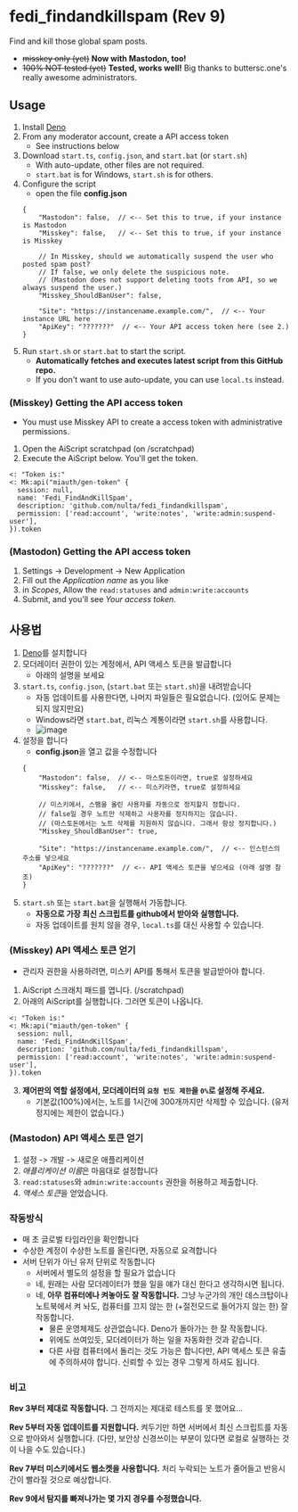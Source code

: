 # fedi_findandkillspam (Rev 9)
Find and kill those global spam posts.

- ~~misskey only (yet)~~ **Now with Mastodon, too!**
- ~~100% NOT tested (yet)~~ **Tested, works well!** Big thanks to buttersc.one's really awesome administrators.

## Usage
1. Install [Deno](https://github.com/denoland/deno/releases)
2. From any moderator account, create a API access token
    - See instructions below
3. Download `start.ts`, `config.json`, and `start.bat` (or `start.sh`)
    - With auto-update, other files are not required.
    - `start.bat` is for Windows, `start.sh` is for others.
4. Configure the script
    - open the file **config.json**
    ```jsonc
    {
        "Mastodon": false,  // <-- Set this to true, if your instance is Mastodon
        "Misskey": false,   // <-- Set this to true, if your instance is Misskey

        // In Misskey, should we automatically suspend the user who posted spam post?
        // If false, we only delete the suspicious note.
        // (Mastodon does not support deleting toots from API, so we always suspend the user.)
        "Misskey_ShouldBanUser": false,

        "Site": "https://instancename.example.com/",  // <-- Your instance URL here
        "ApiKey": "???????"  // <-- Your API access token here (see 2.)
    }
    ```
5. Run `start.sh` or `start.bat` to start the script.
    - **Automatically fetches and executes latest script from this GitHub repo.**
    - If you don't want to use auto-update, you can use `local.ts` instead.

### (Misskey) Getting the API access token
- You must use Misskey API to create a access token with administrative permissions.
1. Open the AiScript scratchpad (on /scratchpad)
2. Execute the AiScript below. You'll get the token.
```
<: "Token is:"
<: Mk:api("miauth/gen-token" {
  session: null,
  name: 'Fedi_FindAndKillSpam',
  description: 'github.com/nulta/fedi_findandkillspam',
  permission: ['read:account', 'write:notes', 'write:admin:suspend-user'],
}).token
```

### (Mastodon) Getting the API access token
1. Settings -> Development -> New Application
2. Fill out the *Application name* as you like
3. in *Scopes*, Allow the `read:statuses` and `admin:write:accounts`
4. Submit, and you'll see *Your access token*.


## 사용법
1. [Deno](https://github.com/denoland/deno/releases)를 설치합니다
2. 모더레이터 권한이 있는 계정에서, API 액세스 토큰을 발급합니다
    - 아래의 설명을 보세요
3. `start.ts`, `config.json`, (`start.bat` 또는 `start.sh`)을 내려받습니다
    - 자동 업데이트를 사용한다면, 나머지 파일들은 필요없습니다. (있어도 문제는 되지 않지만요)
    - Windows라면 `start.bat`, 리눅스 계통이라면 `start.sh`를 사용합니다.
    - ![image](https://github.com/nulta/fedi_findandkillspam/assets/35414766/aabaaaf5-9af2-4c8f-9cc1-e1f948b9c969)
4. 설정을 합니다
    - **config.json**을 열고 값을 수정합니다
    ```jsonc
    {
        "Mastodon": false,  // <-- 마스토돈이라면, true로 설정하세요
        "Misskey": false,   // <-- 미스키라면, true로 설정하세요

        // 미스키에서, 스팸을 올린 사용자를 자동으로 정지할지 정합니다.
        // false일 경우 노트만 삭제하고 사용자를 정지하지는 않습니다.
        // (마스토돈에서는 노트 삭제를 지원하지 않습니다. 그래서 항상 정지합니다.)
        "Misskey_ShouldBanUser": true,

        "Site": "https://instancename.example.com/",  // <-- 인스턴스의 주소를 넣으세요
        "ApiKey": "???????"  // <-- API 액세스 토큰을 넣으세요 (아래 설명 참조)
    }
    ```
5. `start.sh` 또는 `start.bat`을 실행해서 가동합니다.
    - **자동으로 가장 최신 스크립트를 github에서 받아와 실행합니다.**
    - 자동 업데이트를 원치 않을 경우, `local.ts`를 대신 사용할 수 있습니다.

### (Misskey) API 액세스 토큰 얻기
- 관리자 권한을 사용하려면, 미스키 API를 통해서 토큰을 발급받아야 합니다.
1. AiScript 스크래치 패드를 엽니다. (/scratchpad)
2. 아래의 AiScript를 실행합니다. 그러면 토큰이 나옵니다.
```
<: "Token is:"
<: Mk:api("miauth/gen-token" {
  session: null,
  name: 'Fedi_FindAndKillSpam',
  description: 'github.com/nulta/fedi_findandkillspam',
  permission: ['read:account', 'write:notes', 'write:admin:suspend-user'],
}).token
```
3. **제어판의 역할 설정에서, 모더레이터의 `요청 빈도 제한`을 `0%`로 설정해 주세요.**
    - 기본값(100%)에서는, 노트를 1시간에 300개까지만 삭제할 수 있습니다. (유저 정지에는 제한이 없습니다.)

### (Mastodon) API 액세스 토큰 얻기
1. 설정 -> 개발 -> 새로운 애플리케이션
2. *애플리케이션 이름*은 마음대로 설정합니다
3. `read:statuses`와 `admin:write:accounts` 권한을 허용하고 제출합니다.
4. *액세스 토큰*을 얻었습니다.

### 작동방식
- 매 초 글로벌 타임라인을 확인합니다
- 수상한 계정이 수상한 노트를 올린다면, 자동으로 요격합니다
- 서버 단위가 아닌 유저 단위로 작동합니다
    - 서버에서 별도의 설정을 할 필요가 없습니다
    - 네, 원래는 사람 모더레이터가 했을 일을 얘가 대신 한다고 생각하시면 됩니다.
    - 네, **아무 컴퓨터에나 켜놓아도 잘 작동합니다.** 그냥 누군가의 개인 데스크탑이나 노트북에서 켜 놔도, 컴퓨터를 끄지 않는 한 (+절전모드로 들어가지 않는 한) 잘 작동합니다.
        - 물론 운영체제도 상관없습니다. Deno가 돌아가는 한 잘 작동합니다.
        - 위에도 쓰여있듯, 모더레이터가 하는 일을 자동화한 것과 같습니다.
        - 다른 사람 컴퓨터에서 돌리는 것도 가능은 합니다만, API 액세스 토큰 유출에 주의하셔야 합니다. 신뢰할 수 있는 경우 그렇게 하셔도 됩니다.

### 비고
**Rev 3부터 제대로 작동합니다.** 그 전까지는 제대로 테스트를 못 했어요...

**Rev 5부터 자동 업데이트를 지원합니다.** 켜두기만 하면 서버에서 최신 스크립트를 자동으로 받아와서 실행합니다. (다만, 보안상 신경쓰이는 부분이 있다면 로컬로 실행하는 것이 나을 수도 있습니다.)

**Rev 7부터 미스키에서도 웹소켓을 사용합니다.** 처리 누락되는 노트가 줄어들고 반응시간이 빨라질 것으로 예상합니다.

**Rev 9에서 탐지를 빠져나가는 몇 가지 경우를 수정했습니다.**

